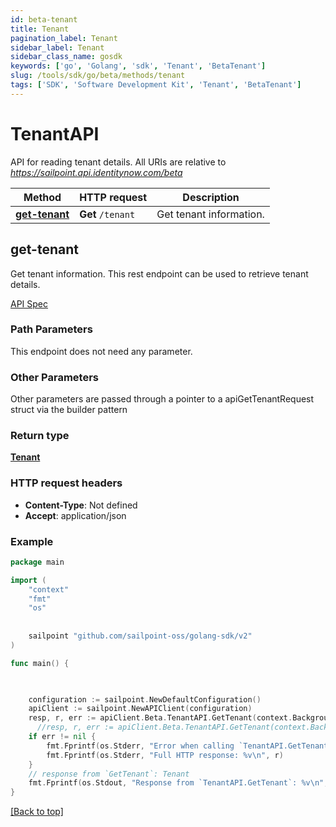 ```yaml
---
id: beta-tenant
title: Tenant
pagination_label: Tenant
sidebar_label: Tenant
sidebar_class_name: gosdk
keywords: ['go', 'Golang', 'sdk', 'Tenant', 'BetaTenant'] 
slug: /tools/sdk/go/beta/methods/tenant
tags: ['SDK', 'Software Development Kit', 'Tenant', 'BetaTenant']
---
```


# TenantAPI
  API for reading tenant details. 
All URIs are relative to *https://sailpoint.api.identitynow.com/beta*

Method | HTTP request | Description
------------- | ------------- | -------------
[**get-tenant**](#get-tenant) | **Get** `/tenant` | Get tenant information.


## get-tenant
Get tenant information.
This rest endpoint can be used to retrieve tenant details.

[API Spec](https://developer.sailpoint.com/docs/api/beta/get-tenant)

### Path Parameters

This endpoint does not need any parameter.

### Other Parameters

Other parameters are passed through a pointer to a apiGetTenantRequest struct via the builder pattern


### Return type

[**Tenant**](../models/tenant)

### HTTP request headers

- **Content-Type**: Not defined
- **Accept**: application/json

### Example

```go
package main

import (
	"context"
	"fmt"
	"os"
  
    
	sailpoint "github.com/sailpoint-oss/golang-sdk/v2"
)

func main() {

    

    configuration := sailpoint.NewDefaultConfiguration()
    apiClient := sailpoint.NewAPIClient(configuration)
    resp, r, err := apiClient.Beta.TenantAPI.GetTenant(context.Background()).Execute()
	  //resp, r, err := apiClient.Beta.TenantAPI.GetTenant(context.Background()).Execute()
    if err != nil {
	    fmt.Fprintf(os.Stderr, "Error when calling `TenantAPI.GetTenant``: %v\n", err)
	    fmt.Fprintf(os.Stderr, "Full HTTP response: %v\n", r)
    }
    // response from `GetTenant`: Tenant
    fmt.Fprintf(os.Stdout, "Response from `TenantAPI.GetTenant`: %v\n", resp)
}
```

[[Back to top]](#)

